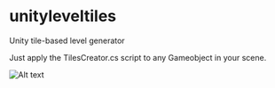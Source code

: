 # unityleveltiles
Unity tile-based level generator

Just apply the TilesCreator.cs script to any Gameobject in your scene.

![Alt text](../Screenshots/Screenshot1.png?raw=true)
 
